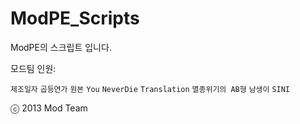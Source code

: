 ModPE_Scripts
=============

ModPE의 스크립트 입니다.


모드팀 인원:

`제조일자` `곱등연가` `원본` `You` `NeverDie` `Translation` `멸종위기의 AB형` `남생이` `SINI`

ⓒ 2013 Mod Team

